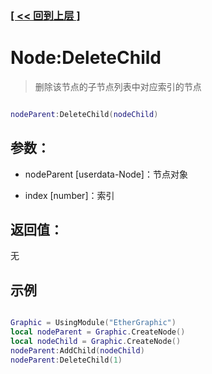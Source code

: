 ### [[ << 回到上层 ]](README.md)

# Node:DeleteChild

> 删除该节点的子节点列表中对应索引的节点

```lua

nodeParent:DeleteChild(nodeChild)

```

## 参数：

+ nodeParent [userdata-Node]：节点对象

+ index [number]：索引

## 返回值：

无

## 示例

```lua

Graphic = UsingModule("EtherGraphic")
local nodeParent = Graphic.CreateNode()
local nodeChild = Graphic.CreateNode()
nodeParent:AddChild(nodeChild)
nodeParent:DeleteChild(1)

```